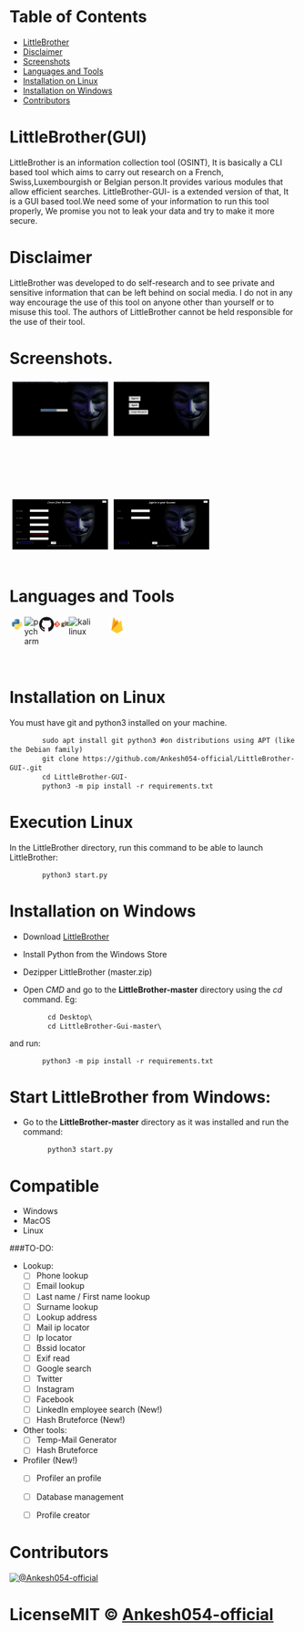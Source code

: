 Table of Contents
=

   * [LittleBrother](#LittleBrother(GUI))
   * [Disclaimer](#Disclaimer)
   * [Screenshots](#Screenshots)
   * [Languages and Tools](#Languages-and-Tools)
   * [Installation on Linux](#Installation-on-Linux)
   * [Installation on Windows](#Installation-on-Windows)
   * [Contributors](#Contributors)


LittleBrother(GUI)
=
LittleBrother is an information collection tool (OSINT), It is basically a CLI based tool which aims to carry out research on a French, Swiss,Luxembourgish
or Belgian person.It provides various modules that allow efficient searches. LittleBrother-GUI- is a extended version
of that, It is a GUI based tool.We need some of your information to run this tool properly, We promise you not to leak your data and try to make it more secure.

Disclaimer
=
LittleBrother was developed to do self-research and to see private and sensitive information that can be left behind on 
social media. I do not in any way encourage the use of this tool on anyone other than yourself or to misuse this tool. 
The authors of LittleBrother cannot be held responsible for the use of their tool.

Screenshots.
=
<img height="50" hspace="20"/>
    <img align="left" alt="Loading" width="300px" src="https://github.com/Ankesh054-official/LittleBrother-GUI-/blob/master/screenshots/Loading.png?raw=true" style="float: left; width: 33.33%; padding: 5px;"/>
    <img align="left" alt="decision" width="300px" src="https://github.com/Ankesh054-official/LittleBrother-GUI-/blob/master/screenshots/decisionscreen.png?raw=true" style="float: left; width: 33.33%; padding: 5px;" />
<br>
<img height="150" hspace="20"/>
    <img align="left" alt="createuser" width="300px" src="https://github.com/Ankesh054-official/LittleBrother-GUI-/blob/master/screenshots/createuser.png?raw=true" style="float: left; width: 33.33%; padding: 5px;"/>
    <img align="left" alt="Login"  width="300px" src="https://github.com/Ankesh054-official/LittleBrother-GUI-/blob/master/screenshots/loginuser.png?raw=true" style="float: left; width: 33.33%; padding: 5px;"/>

 
<br>
<br>
<br>
<br>
<br>
<br>
<br>
<br>


Languages and Tools
=
<img align="left" alt="Python" width="26px" src="https://raw.githubusercontent.com/github/explore/80688e429a7d4ef2fca1e82350fe8e3517d3494d/topics/python/python.png" />
<img align="left" alt="pycharm" width="26px" src="https://banner2.cleanpng.com/20180617/hev/kisspng-pycharm-intellij-idea-jetbrains-integrated-develop-jbj-5b25ebbd21dbe9.7593892615292118371387.jpg" />
<img align="left" alt="GitHub" width="26px" src="https://raw.githubusercontent.com/github/explore/78df643247d429f6cc873026c0622819ad797942/topics/github/github.png" />
<img align="left" alt="Git" width="26px" src="https://raw.githubusercontent.com/github/explore/78df643247d429f6cc873026c0622819ad797942/topics/git/git.png" />
<img align="left" alt="kali linux" width="70" src="https://www.kali.org/wp-content/uploads/2015/09/kali-2.0-website-logo.png" />
<img align="left" alt="Firebase" width="30" src="https://raw.githubusercontent.com/github/explore/80688e429a7d4ef2fca1e82350fe8e3517d3494d/topics/firebase/firebase.png" />
<br>
<br>
<br>
<br>
<br>


Installation on Linux
=
You must have git and python3 installed on your machine.
            
            sudo apt install git python3 #on distributions using APT (like the Debian family)
            git clone https://github.com/Ankesh054-official/LittleBrother-GUI-.git
            cd LittleBrother-GUI-
            python3 -m pip install -r requirements.txt
Execution Linux
=
In the LittleBrother directory, run this command to be able to launch LittleBrother:
            
            python3 start.py

Installation on Windows
=
* Download [LittleBrother](https://github.com/Ankesh054-official/LittleBrother-GUI-/archive/master.zip)
* Install Python from the Windows Store
* Dezipper LittleBrother (master.zip)
* Open *CMD* and go to the **LittleBrother-master** directory using the *cd* command. Eg:


            cd Desktop\
            cd LittleBrother-Gui-master\
and run:

            python3 -m pip install -r requirements.txt

Start LittleBrother from Windows:
=
* Go to the **LittleBrother-master** directory as it was installed and run the command:


            python3 start.py

Compatible
=
*  Windows
*  MacOS
*  Linux

    

<!--Features-->
<!--=-->
###TO-DO:
 - Lookup:
    - [ ] Phone lookup
    - [ ] Email lookup
    - [ ] Last name / First name lookup
    - [ ] Surname lookup
    - [ ] Lookup address
    - [ ] Mail ip locator
    - [ ] Ip locator
    - [ ] Bssid locator
    - [ ] Exif read
    - [ ] Google search
    - [ ] Twitter
    - [ ] Instagram
    - [ ] Facebook
    - [ ] LinkedIn employee search (New!)
    - [ ] Hash Bruteforce (New!)

 - Other tools:
    - [ ] Temp-Mail Generator
	- [ ] Hash Bruteforce

- Profiler (New!)
    - [ ] Profiler an profile
    - [ ] Database management
    - [ ] Profile creator



Contributors
=
<a href=" https://github.com/Ankesh054-official" >
    <img alt="@Ankesh054-official" src="https://avatars0.githubusercontent.com/u/68959350?s=60&amp;u=e2d8c8eb3330e224cf16667f72326d3bd0696e0a&amp;v=4" padding="25px" width="42" height="42"/>
    </a>


LicenseMIT © [Ankesh054-official](https://github.com/Ankesh054-official)
======================================================================================

[Ankesh054-official]: https://avatars0.githubusercontent.com/u/68959350?s=60&amp;u=e2d8c8eb3330e224cf16667f72326d3bd0696e0a&amp;v=4


